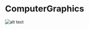 # ComputerGraphics
![alt text](https://github.com/borgosity/Computer_Graphics/blob/master/computergraphics.gif "Logo Title Text 1")
